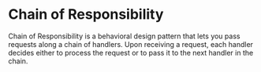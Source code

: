 # Chain of Responsibility

Chain of Responsibility is a behavioral design pattern that lets you pass requests along a chain 
of handlers. Upon receiving a request, each handler decides either to process the request or to 
pass it to the next handler in the chain.
